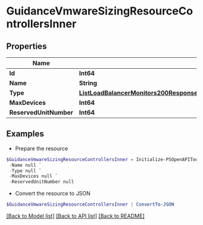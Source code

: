 # GuidanceVmwareSizingResourceControllersInner
## Properties

Name | Type | Description | Notes
------------ | ------------- | ------------- | -------------
**Id** | **Int64** |  | [optional] 
**Name** | **String** |  | [optional] 
**Type** | [**ListLoadBalancerMonitors200ResponseAllOfLoadBalancerMonitorsInnerLoadBalancerType**](ListLoadBalancerMonitors200ResponseAllOfLoadBalancerMonitorsInnerLoadBalancerType.md) |  | [optional] 
**MaxDevices** | **Int64** |  | [optional] 
**ReservedUnitNumber** | **Int64** |  | [optional] 

## Examples

- Prepare the resource
```powershell
$GuidanceVmwareSizingResourceControllersInner = Initialize-PSOpenAPIToolsGuidanceVmwareSizingResourceControllersInner  -Id null `
 -Name null `
 -Type null `
 -MaxDevices null `
 -ReservedUnitNumber null
```

- Convert the resource to JSON
```powershell
$GuidanceVmwareSizingResourceControllersInner | ConvertTo-JSON
```

[[Back to Model list]](../README.md#documentation-for-models) [[Back to API list]](../README.md#documentation-for-api-endpoints) [[Back to README]](../README.md)

